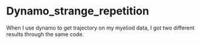 # Dynamo_strange_repetition
When I use dynamo to get trajectory on my myeliod data, I got two different results through the same code.
